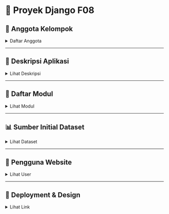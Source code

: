 # 📌 Proyek Django F08

## 👥 Anggota Kelompok
<details>
  <summary>Daftar Anggota</summary>

  - M Naufal Zhafran Rabiul Batara (2406361694)  
  - Fitto Fadhelli Voltanie Ariyana (2406423401)  
  - Yahya Muhandar Fathana (2406415936)  
  - Dion Wisdom Pasaribu (2406414536)  
  - Afifah Widhia Rahayu (2406402662)

</details>

---

## 📖 Deskripsi Aplikasi
<details>
  <summary>Lihat Deskripsi</summary>

Temui platform sosial media baru yang menggabungkan keseruan berbagi cerita dan aktivitas nyata! Di sini, kamu bisa membuat threads seru seperti Twitter, booking lapangan favorit untuk kegiatan, dan ikut **Open Party / Find Party** untuk olahraga sesuai minatmu. Semua konten dan event tersusun rapi berdasarkan kategori, jadi lebih mudah menemukan apa yang kamu suka.

### Keunggulan dan Manfaat:
- **Share & Connect:** Bikin threads, diskusi, dan temukan komunitas dengan minat sama.  
- **Booking Mudah:** Temukan dan pesan venue untuk olahraga atau event kapan saja tanpa ribet.  
- **Temukan Teman Olahraga:** Open Party / Find Party memudahkan kamu gabung atau bikin event olahraga.  
- **Kategori Terstruktur:** Semua konten dan event tersusun rapi, cepat menemukan yang kamu butuhkan.  
- **Aktif & Sosial:** Tidak cuma online, tapi mendorong interaksi nyata dan gaya hidup aktif.

</details>

---

## 🧩 Daftar Modul
<details>
  <summary>Lihat Modul</summary>

### 1. Postingan (Threads)
- **Fitur:** Pengguna dapat membuat, membaca, dan berinteraksi dengan postingan berbasis teks, mirip dengan Twitter.  
- **Fungsi:** Diskusi, berbagi informasi, dan interaksi sosial.

### 2. Venue (Booking Venue)
- **Fitur:** Pengguna dapat mencari, melihat detail, dan memesan venue untuk kegiatan olahraga atau acara komunitas.  
- **Fungsi:** Mempermudah pencarian dan reservasi tempat.

### 3. Match (Open Party / Find Party)
- **Fitur:** Pengguna dapat membuat atau bergabung dengan acara olahraga sesuai minat dan lokasi.  
- **Fungsi:** Meningkatkan partisipasi dalam kegiatan olahraga komunitas.

### 4. Pengguna
- **Fitur:** Manajemen akun pengguna, termasuk registrasi, login, profil, dan pengaturan privasi. Pengguna juga dapat mengkustomisasi dan mengedit profile mereka
- **Fungsi:** Personalisasi pengalaman pengguna dan kontrol akses.

### 5. Live Chat
- **Fitur:**  Pengguna dapat mengirim pesan kepada pengguna lain secara real time. 
- **Fungsi:** Mempermudah proses booking atau matching dengan komunikasi.
</details>

---

## 📊 Sumber Initial Dataset
<details>
  <summary>Lihat Dataset</summary>

### 1. Postingan (Threads)
- **Dataset:** Dataset apa 
- **Link:** https://www.kaggle.com/datasets/danielgrijalvas/twitter-threads

### 2. Venue (Booking Venue)
- **Dataset:** Football Stadium
- **Link:** https://www.kaggle.com/datasets/imtkaggleteam/football-stadiums

### 3. Match (Open Party / Find Party)
- **Dataset:** Dataset apa 
- **Link:**

### 5. Live Chat
- **Dataset:** - 
- **Link:** -
  
  

(Tuliskan sumber dataset kategori utama produk)  

</details>

---

## 👤 Pengguna Website
<details>
  <summary>Lihat User</summary>
Hoppin ditujukan bagi seluruh individu yang memiliki minat terhadap aktivitas olahraga, baik pemula maupun mereka yang telah rutin berolahraga. Platform ini menjadi wadah bagi masyarakat yang ingin tetap aktif, membangun relasi sosial, serta berpartisipasi dalam berbagai kegiatan olahraga di sekitar mereka. Melalui fitur seperti threads interaktif, sistem booking venue, dan Open Party / Find Party, Hoppin mempermudah pengguna untuk berbagi pengalaman, menemukan komunitas dengan minat serupa, serta berpartisipasi dalam event olahraga dengan mudah. Selain itu, Hoppin juga memberikan peluang bagi penyedia fasilitas olahraga, pelatih, dan penyelenggara acara untuk memperluas jangkauan audiensnya secara efisien. Dengan menggabungkan interaksi digital dan aktivitas nyata, Hoppin hadir sebagai platform yang mendukung gaya hidup sehat, aktif, dan terhubung bagi semua kalangan.
</details>

---

## 🚀 Deployment & Design
<details>
  <summary>Lihat Link</summary>

- **Link Deployment:** [Klik di sini](https://m-naufal41-sosmed.pbp.cs.ui.ac.id/)  
- **Link Design:** [Klik di sini](https://www.figma.com/design/Osg0CvVAYUswUTmNVduHXK/PBP08?node-id=0-1&t=FcctgViSzMdoNSsh-1)  

</details>
